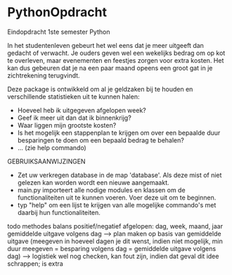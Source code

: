 # PythonOpdracht
 Eindopdracht 1ste semester Python

In het studentenleven gebeurt het wel eens dat je meer uitgeeft dan gedacht of verwacht. 
Je ouders geven wel een wekelijks bedrag om op kot te overleven, maar evenementen en feestjes zorgen voor extra kosten.
Het kan dus gebeuren dat je na een paar maand opeens een groot gat in je zichtrekening terugvindt.

Deze package is ontwikkeld om al je geldzaken bij te houden en verschillende statistieken uit te kunnen halen:
- Hoeveel heb ik uitgegeven afgelopen week?
- Geef ik meer uit dan dat ik binnenkrijg?
- Waar liggen mijn grootste kosten?
- Is het mogelijk een stappenplan te krijgen om over een bepaalde duur besparingen te doen om een bepaald bedrag te behalen?
- ... (zie help commando)


GEBRUIKSAANWIJZINGEN

- Zet uw verkregen database in de map 'database'. Als deze mist of niet gelezen kan worden wordt een nieuwe aangemaakt.
- main.py importeert alle nodige modules en klassen om de functionaliteiten uit te kunnen voeren. Voer deze uit om te beginnen.
- typ "help" om een lijst te krijgen van alle mogelijke commando's met daarbij hun functionaliteiten.

todo
methodes balans positief/negatief afgelopen: dag, week, maand, jaar
gemiddelde uitgave volgens dag
--> plan maken op basis van gemiddelde uitgave (meegeven in hoeveel dagen je dit wenst, indien niet mogelijk, min duur meegeven = besparing volgens dag = gemiddelde uitgave volgens dag)
--> logistiek wel nog checken, kan fout zijn, indien dat geval dit idee schrappen; is extra